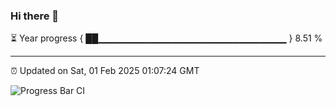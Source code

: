 ### Hi there 👋

⏳ Year progress { ██▁▁▁▁▁▁▁▁▁▁▁▁▁▁▁▁▁▁▁▁▁▁▁▁▁▁▁▁ } 8.51 %

---

⏰ Updated on Sat, 01 Feb 2025 01:07:24 GMT

![Progress Bar CI](https://github.com/liununu/liununu/workflows/Progress%20Bar%20CI/badge.svg)
